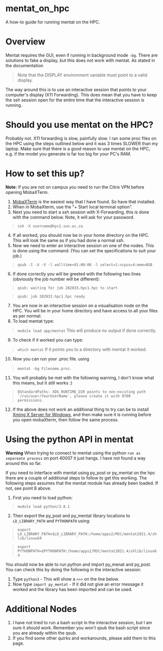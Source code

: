 # mentat_on_hpc
A how-to guide for running mentat on the HPC.

# Overview

Mentat requires the GUI, even if running in background mode `-bg`. There are solutions to fake a display, but this does not work with mentat. As stated in the documentation 
> Note that the DISPLAY environment variable must point to a valid display.

The way around this is to use an interactive session that points to your computer's display (X11 Forwarding). This does mean that you have to keep the ssh session open for the entire time that the interactive session is running.

# Should you use mentat on the HPC?

Probably not. X11 forwarding is slow, painfully slow. I ran some proc files on the HPC using the steps outlined below and it was 3 times SLOWER than my laptop. Make sure that there is a good reason to use mentat on the HPC, e.g. if the model you generate is far too big for your PC's RAM.

# How to set this up?

**Note:** If you are not on campus you need to run the Citrix VPN before opening MobaXTerm.

1. [MobaXTerm](https://mobaxterm.mobatek.net/download-home-edition.html) is the easiest way that I have found. So have that installed.
2. When in MobaXterm, use the "+ Start local terminal option".
3. Next you need to start a ssh session with X-Forwarding, this is done with the command below. Note, it will ask for your password.
> `ssh -X username@hpc1.sun.ac.za`
4. If all worked, you should now be in your home directory on the HPC. This will look the same as if you had done a normal ssh.
5. Now we need to enter an interactive session on one of the nodes. This is done using the command: (You can set the specifications to suit your job.)
> `qsub -I -X -V -l walltime=01:00:00 -l select=1:ncpus=4:mem=8GB`
6. If done correctly you will be greeted with the following two lines (obviously the job number will be different):
> `qsub: waiting for job 282033.hpc1.hpc to start`

> `qsub: job 282033.hpc1.hpc ready`
7. You are now in an interactive session on a visualisation node on the HPC. You will be in your home directory and have access to all your files as per normal.
8. To load mentat type:
> `module load app/mentat` This will produce no output if done correctly. 
9. To check if it worked you can type:
> `which mentat` If it points you to a directory with mentat it worked.
10. Now you can run your .proc file. using 
> `mentat -bg Filename.proc`.
11. You will probably be met with the following warning, I don't know what this means, but it still works :)
> `QStandardPaths: XDG_RUNTIME_DIR points to non-existing path '/run/user/YourUserName', please create it with 0700 permissions.`
12. If the above does not work an additional thing to try can be to install [Xming X Server for Windows](https://sourceforge.net/projects/xming), and then make sure it is running before you open mobaXterm, then follow the same process.

# Using the python API in mentat

**Warning** When trying to connect to mentat using the python `run as separeate process` on port 40007 it just hangs. I have not found a way around this so far.

If you need to interface with mentat using py_post or py_mentat on the hpc there are a couple of additional steps to follow to get this working. The following steps assumes that the mentat module has already been loaded. If not, see point 8 above.
1. First you need to load python:
> `module load python/3.8.1`
2. Then export the py_post and py_mentat library locations to `LD_LIBRARY_PATH` and `PYTHONPATH` using:
> `export LD_LIBRARY_PATH=$LD_LIBRARY_PATH:/home/apps2/MSC/mentat2021.4/shlib/linux64`

> `export PYTHONPATH=$PYTHONPATH:/home/apps2/MSC/mentat2021.4/shlib/linux64`

You should now be able to run python and import py_menat and py_post. You can check this by doing the following in the interactive session:

1. Type `python3` - This will show a `>>>` on the line below.
2. Now type `import py_mentat` - If it did not give an error message it worked and the library has been imported and can be used.

# Additional Nodes
1. I have not tried to run a bash script in the interactive session, but I am sure it should work. Remember you won't qsub the bash script since you are already within the qsub.
2. If you find some other quirks and workarounds, please add them to this page.
